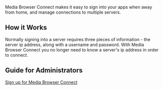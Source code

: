 Media Browser Connect makes it easy to sign into your apps when away from home, and manage connections to multiple servers.

## How it Works

Normally signing into a server requires three pieces of information - the server ip address, along with a username and password. With Media Browser Connect you no longer need to know a server's ip address in order to connect.

## Guide for Administrators

[Sign up for Media Browser Connect](http://mediabrowser.tv/connect/)